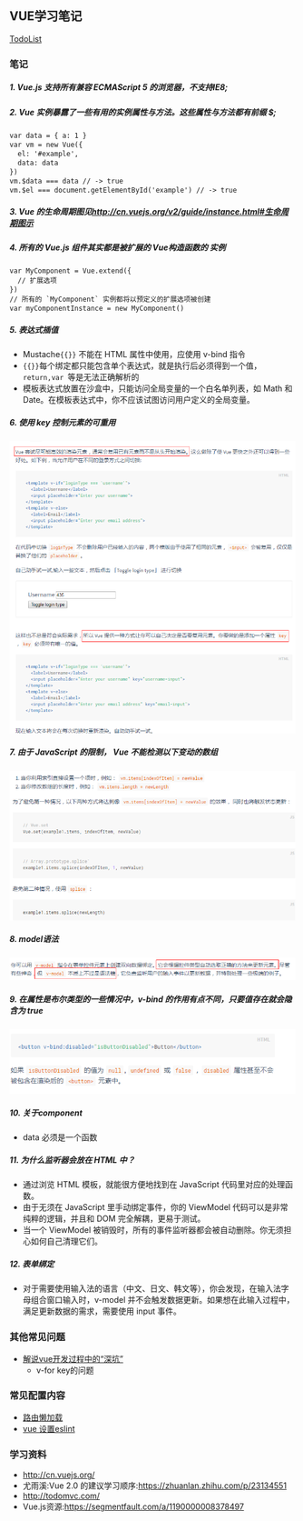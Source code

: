 ## VUE学习笔记

[TodoList](https://alanzhang001.github.io/vuelearning/todolist/sites/index.html)

### 笔记
##### 1. Vue.js 支持所有兼容 ECMAScript 5 的浏览器，不支持IE8;
##### 2. Vue 实例暴露了一些有用的实例属性与方法。这些属性与方法都有前缀 $;
```
var data = { a: 1 }
var vm = new Vue({
  el: '#example',
  data: data
})
vm.$data === data // -> true
vm.$el === document.getElementById('example') // -> true
```
##### 3. Vue 的生命周期图见<http://cn.vuejs.org/v2/guide/instance.html#生命周期图示>
##### 4. 所有的 Vue.js 组件其实都是被扩展的 Vue构造函数的 实例
```
var MyComponent = Vue.extend({
  // 扩展选项
})
// 所有的 `MyComponent` 实例都将以预定义的扩展选项被创建
var myComponentInstance = new MyComponent()
```
##### 5. 表达式插值

- Mustache`{{}}` 不能在 HTML 属性中使用，应使用 v-bind 指令
- `{{}}`每个绑定都只能包含单个表达式，就是执行后必须得到一个值，`return,var `等是无法正确解析的
- 模板表达式放置在沙盒中，只能访问全局变量的一个白名单列表，如 Math 和 Date。在模板表达式中，你不应该试图访问用户定义的全局变量。

##### 6. 使用 key 控制元素的可重用
![img](asserts/reuse.png)
##### 7. 由于 JavaScript 的限制， Vue 不能检测以下变动的数组
![img](asserts/array.png)
##### 8. model语法
![img](asserts/model.png)
##### 9. 在属性是布尔类型的一些情况中，v-bind 的作用有点不同，只要值存在就会隐含为 true
![img](asserts/bind.png)
##### 10. 关于component
- data 必须是一个函数
##### 11. 为什么监听器会放在 HTML 中？
- 通过浏览 HTML 模板，就能很方便地找到在 JavaScript 代码里对应的处理函数。
- 由于无须在 JavaScript 里手动绑定事件，你的 ViewModel 代码可以是非常纯粹的逻辑，并且和 DOM 完全解耦，更易于测试。
- 当一个 ViewModel 被销毁时，所有的事件监听器都会被自动删除。你无须担心如何自己清理它们。
##### 12. 表单绑定
- 对于需要使用输入法的语言（中文、日文、韩文等），你会发现，在输入法字母组合窗口输入时，v-model 并不会触发数据更新。如果想在此输入过程中，满足更新数据的需求，需要使用 input 事件。

### 其他常见问题
- [解说vue开发过程中的“深坑”](https://zhuanlan.zhihu.com/p/39398459)
    + v-for key的问题


### 常见配置内容
- [路由懒加载](https://router.vuejs.org/zh/guide/advanced/lazy-loading.html#%E6%8A%8A%E7%BB%84%E4%BB%B6%E6%8C%89%E7%BB%84%E5%88%86%E5%9D%97)
- [vue 设置eslint](https://vue-loader-v14.vuejs.org/zh-cn/workflow/linting.html)

### 学习资料
- <http://cn.vuejs.org/>
- 尤雨溪:Vue 2.0 的建议学习顺序:<https://zhuanlan.zhihu.com/p/23134551>
- <http://todomvc.com/>
- Vue.js资源:<https://segmentfault.com/a/1190000008378497>
